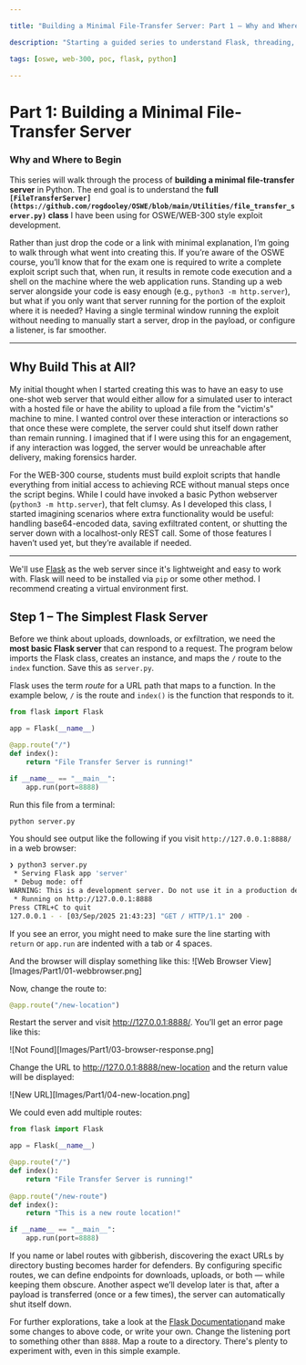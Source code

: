 ```yaml
---

title: "Building a Minimal File-Transfer Server: Part 1 – Why and Where to Begin"

description: "Starting a guided series to understand Flask, threading, and design choices by building a file-transfer microservice step by step."

tags: [oswe, web-300, poc, flask, python]

---
```

# Part 1: Building a Minimal File-Transfer Server

### **Why and Where to Begin**

This series will walk through the process of **building a minimal file-transfer server** in Python. The end goal is to understand the **full `[FileTransferServer](https://github.com/rogdooley/OSWE/blob/main/Utilities/file_transfer_server.py)` class** I have been using for OSWE/WEB-300 style exploit development.

Rather than just drop the code or a link with minimal explanation, I’m going to walk through what went into creating this. If you’re aware of the OSWE course, you’ll know that for the exam one is required to write a complete exploit script such that, when run, it results in remote code execution and a shell on the machine where the web application runs. Standing up a web server alongside your code is easy enough (e.g., `python3 -m http.server`), but what if you only want that server running for the portion of the exploit where it is needed? Having a single terminal window running the exploit without needing to manually start a server, drop in the payload, or configure a listener, is far smoother.


---

## Why Build This at All?


My initial thought when I started creating this was to have an easy to use one-shot web server that would either allow for a simulated user to interact with a hosted file or have the ability to upload a file from the "victim's" machine to mine. I wanted control over these interaction or interactions so that once these were complete, the server could shut itself down rather than remain running. I imagined that if I were using this for an engagement, if any interaction was logged, the server would be unreachable after delivery, making forensics  harder. 

For the WEB-300 course, students must build exploit scripts that handle everything from initial access to achieving RCE without manual steps once the script begins. While I could have invoked a basic Python webserver (`python3 -m http.server`), that felt clumsy. As I developed this class, I started imagining scenarios where extra functionality would be useful: handling base64-encoded data, saving exfiltrated content, or shutting the server down with a localhost-only REST call. Some of those features I haven’t used yet, but they’re available if needed.


---

We'll use [Flask](https://flask.palletsprojects.com/en/stable/) as the web server since it's lightweight and easy to work with.  Flask will need to be installed via `pip` or  some other method. I recommend creating a virtual environment first.

## Step 1 – The Simplest Flask Server

  
Before we think about uploads, downloads, or exfiltration, we need the **most basic Flask server** that can respond to a request. The program below imports the Flask class, creates an instance, and maps the `/` route to the `index` function. Save this as `server.py`.

Flask uses the term _route_ for a URL path that maps to a function. In the example below,  `/` is the route and `index()` is the function that responds to it.


```python
from flask import Flask

app = Flask(__name__)

@app.route("/")
def index():
	return "File Transfer Server is running!"

if __name__ == "__main__":
	app.run(port=8888)
```


Run this file from a terminal:
```python
python server.py
```

You should see output like the following if you visit `http://127.0.0.1:8888/` in a web browser:
```bash
❯ python3 server.py
 * Serving Flask app 'server'
 * Debug mode: off
WARNING: This is a development server. Do not use it in a production deployment. Use a production WSGI server instead.
 * Running on http://127.0.0.1:8888
Press CTRL+C to quit
127.0.0.1 - - [03/Sep/2025 21:43:23] "GET / HTTP/1.1" 200 -
```
If you see an error, you might need to make sure the line starting with `return` or `app.run` are indented with a tab or 4 spaces.

And the browser will display something like this:
![Web Browser View][Images/Part1/01-webbrowser.png]

Now, change the route to:
```python
@app.route("/new-location")
```
Restart the server and visit http://127.0.0.1:8888/. You’ll get an error page like this:

![Not Found][Images/Part1/03-browser-response.png]

Change the URL to http://127.0.0.1:8888/new-location and the return value will be displayed:

![New URL][Images/Part1/04-new-location.png]

We could even add multiple routes:
```python
from flask import Flask

app = Flask(__name__)

@app.route("/")
def index():
	return "File Transfer Server is running!"
	
@app.route("/new-route")
def index():
	return "This is a new route location!"

if __name__ == "__main__":
	app.run(port=8888)
```

If you name or label routes with gibberish, discovering the exact URLs by directory busting becomes harder for defenders. By configuring specific routes, we can define endpoints for downloads, uploads, or both — while keeping them obscure. Another aspect we’ll develop later is that, after a payload is transferred (once or a few times), the server can automatically shut itself down.

For further explorations, take a look at the [Flask Documentation](https://flask.palletsprojects.com/en/stable/)and make some changes to above code, or write your own. Change the listening port to something other than `8888`. Map a route to a directory. There's plenty to experiment with, even in this simple example.